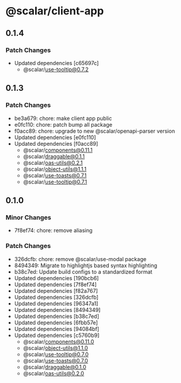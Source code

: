 # @scalar/client-app

## 0.1.4

### Patch Changes

- Updated dependencies [c65697c]
  - @scalar/use-tooltip@0.7.2

## 0.1.3

### Patch Changes

- be3a679: chore: make client app public
- e0fc110: chore: patch bump all package
- f0acc89: chore: upgrade to new @scalar/openapi-parser version
- Updated dependencies [e0fc110]
- Updated dependencies [f0acc89]
  - @scalar/components@0.11.1
  - @scalar/draggable@0.1.1
  - @scalar/oas-utils@0.2.1
  - @scalar/object-utils@1.1.1
  - @scalar/use-toasts@0.7.1
  - @scalar/use-tooltip@0.7.1

## 0.1.0

### Minor Changes

- 7f8ef74: chore: remove aliasing

### Patch Changes

- 326dcfb: chore: remove @scalar/use-modal package
- 8494349: Migrate to highlightjs based syntax highlighting
- b38c7ed: Update build configs to a standardized format
- Updated dependencies [190bcb6]
- Updated dependencies [7f8ef74]
- Updated dependencies [f82a767]
- Updated dependencies [326dcfb]
- Updated dependencies [96347a1]
- Updated dependencies [8494349]
- Updated dependencies [b38c7ed]
- Updated dependencies [6fbb57e]
- Updated dependencies [94084bf]
- Updated dependencies [c5760b9]
  - @scalar/components@0.11.0
  - @scalar/object-utils@1.1.0
  - @scalar/use-tooltip@0.7.0
  - @scalar/use-toasts@0.7.0
  - @scalar/draggable@0.1.0
  - @scalar/oas-utils@0.2.0
